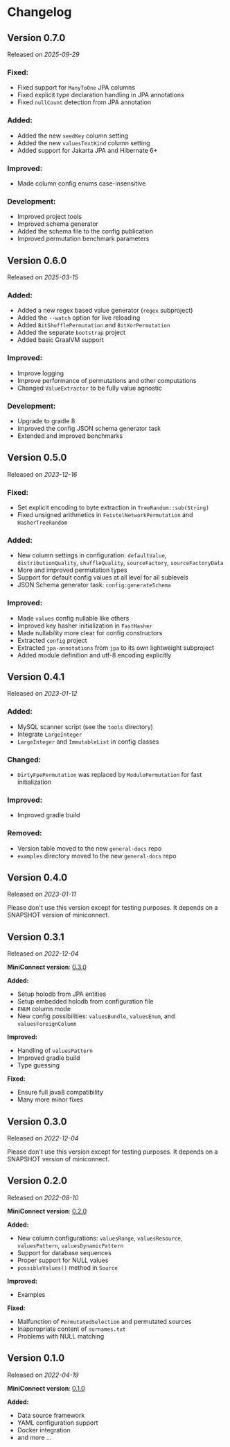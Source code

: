 # Changelog


## Version 0.7.0

Released on *2025-09-29*

### Fixed:

- Fixed support for `ManyToOne` JPA columns
- Fixed explicit type declaration handling in JPA annotations
- Fixed `nullCount` detection from JPA annotation

### Added:

- Added the new `seedKey` column setting
- Added the new `valuesTextKind` column setting
- Added support for Jakarta JPA and Hibernate 6+

### Improved:

- Made column config enums case-insensitive

### Development:

- Improved project tools
- Improved schema generator
- Added the schema file to the config publication
- Improved permutation benchmark parameters


## Version 0.6.0

Released on *2025-03-15*

### Added:

- Added a new regex based value generator (`regex` subproject)
- Added the `--watch` option for live reloading
- Added `BitShufflePermutation` and `BitXorPermutation`
- Added the separate `bootstrap` project
- Added basic GraalVM support

### Improved:

- Improve logging
- Improve performance of permutations and other computations
- Changed `ValueExtractor` to be fully value agnostic

### Development:

- Upgrade to gradle 8
- Improved the config JSON schema generator task
- Extended and improved benchmarks


## Version 0.5.0

Released on *2023-12-16*

### Fixed:

- Set explicit encoding to byte extraction in `TreeRandom::sub(String)`
- Fixed unsigned arithmetics in `FeistelNetworkPermutation` and `HasherTreeRandom`

### Added:

- New column settings in configuration: `defaultValue`, `distributionQuality`, `shuffleQuality`, `sourceFactory`, `sourceFactoryData`
- More and improved permutation types
- Support for default config values at all level for all sublevels
- JSON Schema generator task: `config:generateSchema`

### Improved:

- Made `values` config nullable like others
- Improved key hasher initialization in `FastHasher`
- Made nullability more clear for config constructors
- Extracted `config` project
- Extracted `jpa-annotations` from `jpa` to its own lightweight subproject
- Added module definition and utf-8 encoding explicitly

## Version 0.4.1

Released on *2023-01-12*

### Added:

- MySQL scanner script (see the `tools` directory)
- Integrate `LargeInteger`
- `LargeInteger` and `ImmutableList` in config classes

### Changed:

- `DirtyFpePermutation` was replaced by `ModuloPermutation` for fast initialization

### Improved:

- Improved gradle build

### Removed:

- Version table moved to the new `general-docs` repo
- `examples` directory moved to the new `general-docs` repo

## Version 0.4.0

Released on *2023-01-11*

Please don't use this version except for testing purposes. It depends on a SNAPSHOT version of miniconnect.

## Version 0.3.1

Released on *2022-12-04*

**MiniConnect version**: [0.3.0](https://github.com/miniconnect/miniconnect/blob/master/CHANGELOG.md#version-030)

**Added:**

- Setup holodb from JPA entities
- Setup embedded holodb from configuration file
- `ENUM` column mode
- New config possibilities: `valuesBundle`, `valuesEnum`, and `valuesForeignColumn`

**Improved:**

- Handling of `valuesPattern`
- Improved gradle build
- Type guessing

**Fixed:**

- Ensure full java8 compatibility
- Many more minor fixes

## Version 0.3.0

Released on *2022-12-04*

Please don't use this version except for testing purposes. It depends on a SNAPSHOT version of miniconnect.

## Version 0.2.0

Released on *2022-08-10*

**MiniConnect version**: [0.2.0](https://github.com/miniconnect/miniconnect/blob/master/CHANGELOG.md#version-020)

**Added:**

- New column configurations: `valuesRange`, `valuesResource`, `valuesPattern`, `valuesDynamicPattern`
- Support for database sequences
- Proper support for NULL values
- `possibleValues()` method in `Source`

**Improved:**

- Examples

**Fixed:**

- Malfunction of `PermutatedSelection` and permutated sources
- Inappropriate content of `surnames.txt`
- Problems with NULL matching

## Version 0.1.0

Released on *2022-04-19*

**MiniConnect version**: [0.1.0](https://github.com/miniconnect/miniconnect/blob/master/CHANGELOG.md#version-010)

**Added:**

- Data source framework
- YAML configuration support
- Docker integration
- and more &hellip;
